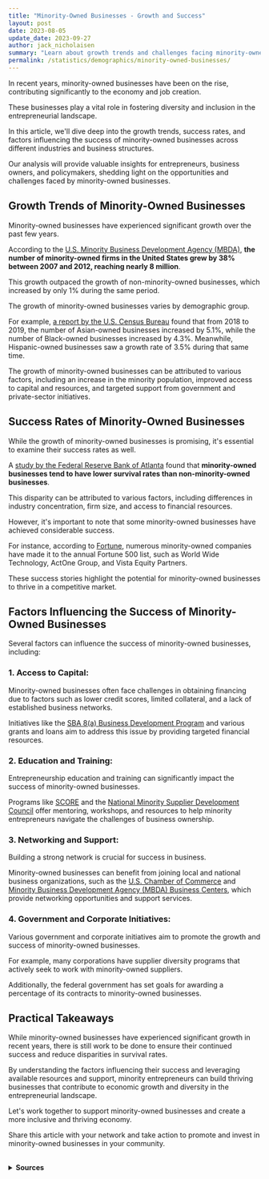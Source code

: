 ```yaml
---
title: "Minority-Owned Businesses - Growth and Success"
layout: post
date: 2023-08-05
update_date: 2023-09-27
author: jack_nicholaisen
summary: "Learn about growth trends and challenges facing minority-owned businesses. Gain insights to support these ventures."
permalink: /statistics/demographics/minority-owned-businesses/
---
```


In recent years, minority-owned businesses have been on the rise, contributing significantly to the economy and job creation. 

These businesses play a vital role in fostering diversity and inclusion in the entrepreneurial landscape. 

In this article, we'll dive deep into the growth trends, success rates, and factors influencing the success of minority-owned businesses across different industries and business structures.

Our analysis will provide valuable insights for entrepreneurs, business owners, and policymakers, shedding light on the opportunities and challenges faced by minority-owned businesses.

## Growth Trends of Minority-Owned Businesses

Minority-owned businesses have experienced significant growth over the past few years. 

According to the [U.S. Minority Business Development Agency (MBDA)](https://www.mbda.gov/page/mbe-data-summary), **the number of minority-owned firms in the United States grew by 38% between 2007 and 2012, reaching nearly 8 million**. 

This growth outpaced the growth of non-minority-owned businesses, which increased by only 1% during the same period.

The growth of minority-owned businesses varies by demographic group. 

For example, [a report by the U.S. Census Bureau](https://www.census.gov/newsroom/press-releases/2021/annual-business-survey.html) found that from 2018 to 2019, the number of Asian-owned businesses increased by 5.1%, while the number of Black-owned businesses increased by 4.3%. Meanwhile, Hispanic-owned businesses saw a growth rate of 3.5% during that same time.

The growth of minority-owned businesses can be attributed to various factors, including an increase in the minority population, improved access to capital and resources, and targeted support from government and private-sector initiatives.

## Success Rates of Minority-Owned Businesses

While the growth of minority-owned businesses is promising, it's essential to examine their success rates as well. 

A [study by the Federal Reserve Bank of Atlanta](https://www.frbatlanta.org/community-development/publications/discussion-papers/2021/01/19/14/competition-and-success-among-minority-owned-businesses) found that **minority-owned businesses tend to have lower survival rates than non-minority-owned businesses**. 

This disparity can be attributed to various factors, including differences in industry concentration, firm size, and access to financial resources.

However, it's important to note that some minority-owned businesses have achieved considerable success. 

For instance, according to [Fortune](https://fortune.com/2021/09/07/minority-owned-businesses-entrepreneurs/), numerous minority-owned companies have made it to the annual Fortune 500 list, such as World Wide Technology, ActOne Group, and Vista Equity Partners. 

These success stories highlight the potential for minority-owned businesses to thrive in a competitive market.

## Factors Influencing the Success of Minority-Owned Businesses

Several factors can influence the success of minority-owned businesses, including:

### 1.  Access to Capital: 

Minority-owned businesses often face challenges in obtaining financing due to factors such as lower credit scores, limited collateral, and a lack of established business networks. 

Initiatives like the [SBA 8(a) Business Development Program](https://www.sba.gov/federal-contracting/contracting-assistance-programs/8a-business-development-program) and various grants and loans aim to address this issue by providing targeted financial resources.

### 2.  Education and Training: 

Entrepreneurship education and training can significantly impact the success of minority-owned businesses. 

Programs like [SCORE](https://www.score.org/) and the [National Minority Supplier Development Council](https://www.nmsdc.org/) offer mentoring, workshops, and resources to help minority entrepreneurs navigate the challenges of business ownership.

### 3.  Networking and Support: 

Building a strong network is crucial for success in business. 

Minority-owned businesses can benefit from joining local and national business organizations, such as the [U.S. Chamber of Commerce](https://www.uschamber.com/co/grow/minority-owned-businesses-resources) and [Minority Business Development Agency (MBDA) Business Centers](https://www.mbda.gov/businesscenters), which provide networking opportunities and support services.

### 4.  Government and Corporate Initiatives: 

Various government and corporate initiatives aim to promote the growth and success of minority-owned businesses. 

For example, many corporations have supplier diversity programs that actively seek to work with minority-owned suppliers. 

Additionally, the federal government has set goals for awarding a percentage of its contracts to minority-owned businesses.

## Practical Takeaways

While minority-owned businesses have experienced significant growth in recent years, there is still work to be done to ensure their continued success and reduce disparities in survival rates.

By understanding the factors influencing their success and leveraging available resources and support, minority entrepreneurs can build thriving businesses that contribute to economic growth and diversity in the entrepreneurial landscape.

Let's work together to support minority-owned businesses and create a more inclusive and thriving economy.

Share this article with your network and take action to promote and invest in minority-owned businesses in your community.

<br>
<details>
<summary><b>Sources</b></summary>
<br>
<ul>
    <li><a href="https://www.mbda.gov/page/mbe-data-summary">U.S. Minority Business Development Agency (MBDA) - MBE Data Summary</a></li>
    <li><a href="https://www.census.gov/newsroom/press-releases/2021/annual-business-survey.html">U.S. Census Bureau - Annual Business Survey</a></li>
    <li><a href="https://www.frbatlanta.org/community-development/publications/discussion-papers/2021/01/19/14/competition-and-success-among-minority-owned-businesses">Federal Reserve Bank of Atlanta - Competition and Success Among Minority-owned Businesses</a></li>
    <li><a href="https://fortune.com/2021/09/07/minority-owned-businesses-entrepreneurs/">Fortune - Minority-Owned Businesses and Entrepreneurs</a></li>
    <li><a href="https://www.sba.gov/federal-contracting/contracting-assistance-programs/8a-business-development-program">SBA 8(a) Business Development Program</a></li>
    <li><a href="https://www.score.org/">SCORE</a></li>
    <li><a href="https://www.nmsdc.org/">National Minority Supplier Development Council</a></li>
    <li><a href="https://www.uschamber.com/co/grow/minority-owned-businesses-resources">U.S. Chamber of Commerce - Minority-Owned Businesses Resources</a></li>
    <li><a href="https://www.mbda.gov/businesscenters">Minority Business Development Agency (MBDA) Business Centers</a></li>
</ul>
</details>

